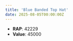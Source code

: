 ```yaml
---
title: 'Blue Banded Top Hat'
date: 2025-08-05T00:00:00Z
---
```

- **RAP**: 42229
- **Value**: 45000
